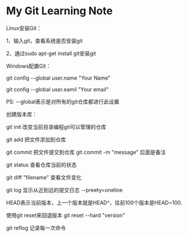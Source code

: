 # My Git Learning Note

Linux安装Git：

1、输入git，查看系统是否安装git

2、通过sudo apt-get install git安装git

Windows配置Git：

git config --global user.name "Your Name"

git config --global user.eamil "Your email"

PS: --global表示是对所有的git仓库都进行此设置

创建版本库：

git init 改变当前目录编程git可以管理的仓库

git add 把文件添加到仓库

git commit 把文件提交到仓库 git commit -m "message" 后面是备注

git status 查看仓库当前的状态

git diff  "filename"   查看文件变化

git log 显示从近到远的提交日志  --preety=oneline

HEAD表示当前版本，上一个版本就是HEAD^，往前100个版本是HEAD~100.

使用git reset来回退版本  git reset --hard "version"

git reflog 记录每一次命令 